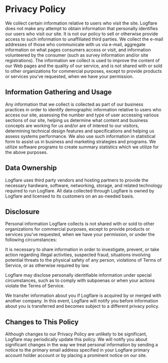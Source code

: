# Privacy Policy
We collect certain information relative to users who visit the site. Logflare does not make any attempt to obtain information that personally identifies our users who visit our site. It is not our policy to sell or otherwise provide access to such information to unaffiliated third parties. We collect the e-mail addresses of those who communicate with us via e-mail, aggregate information on what pages consumers access or visit, and information volunteered by the consumer (such as survey information and/or site registrations). The information we collect is used to improve the content of our Web pages and the quality of our service, and is not shared with or sold to other organizations for commercial purposes, except to provide products or services you’ve requested, when we have your permission.

## Information Gathering and Usage
Any information that we collect is collected as part of our business practices in order to identify demographic information relative to users who access our site, assessing the number and type of user accessing various sections of our site, helping us determine what content and business concepts are working for us and/or are of interest to our visitors, determining technical design features and specifications and helping us assess systems performance. We also use such information in statistical form to assist us in business and marketing strategies and programs. We utilize software programs to create summary statistics which we utilize for the above purposes.

## Data Ownership
Logflare uses third party vendors and hosting partners to provide the necessary hardware, software, networking, storage, and related technology required to run Logflare. All data collected through Logflare is owned by Logflare and licensed to its customers on an as-needed basis.

## Disclosure
Personal information Logflare collects is not shared with or sold to other organizations for commercial purposes, except to provide products or services you’ve requested, when we have your permission, or under the following circumstances:

It is necessary to share information in order to investigate, prevent, or take action regarding illegal activities, suspected fraud, situations involving potential threats to the physical safety of any person, violations of Terms of Service, or as otherwise required by law.

Logflare may disclose personally identifiable information under special circumstances, such as to comply with subpoenas or when your actions violate the Terms of Service.

We transfer information about you if Logflare is acquired by or merged with another company. In this event, Logflare will notify you before information about you is transferred and becomes subject to a different privacy policy.

## Changes to This Policy
Although changes to our Privacy Policy are unlikely to be significant, Logflare may periodically update this policy. We will notify you about significant changes in the way we treat personal information by sending a notice to the primary email address specified in your Logflare primary account holder account or by placing a prominent notice on our site.
